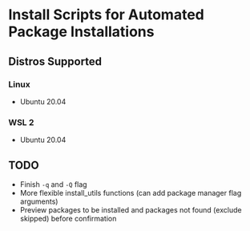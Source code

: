 # Install Scripts for Automated Package Installations

## Distros Supported

### Linux

- Ubuntu 20.04

### WSL 2

- Ubuntu 20.04

## TODO

- Finish `-q` and `-Q` flag
- More flexible install_utils functions (can add package manager flag arguments)
- Preview packages to be installed and packages not found (exclude skipped)
  before confirmation

